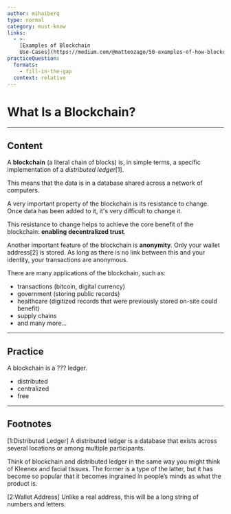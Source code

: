 ```yaml
---
author: mihaiberq
type: normal
category: must-know
links:
  - >-
    [Examples of Blockchain
    Use-Cases](https://medium.com/@matteozago/50-examples-of-how-blockchains-are-taking-over-the-world-4276bf488a4b){website}
practiceQuestion:
  formats:
    - fill-in-the-gap
  context: relative
---
```


# What Is a Blockchain?


---

## Content

A **blockchain** (a literal chain of blocks) is, in simple terms, a specific implementation of a *distributed ledger*[1]. 

This means that the data is in a database shared across a network of computers.

A very important property of the blockchain is its resistance to change. Once data has been added to it, it's very difficult to change it.

This resistance to change helps to achieve the core benefit of the blockchain: **enabling decentralized trust**.

Another important feature of the blockchain is **anonymity**. Only your wallet address[2] is stored. As long as there is no link between this and your identity, your transactions are anonymous.

There are many applications of the blockchain, such as:

- transactions (bitcoin, digital currency)
- government (storing public records)
- healthcare (digitized records that were previously stored on-site could benefit)
- supply chains
- and many more...


---

## Practice

A blockchain is a ??? ledger.

- distributed
- centralized
- free


---

## Footnotes

[1:Distributed Ledger]
A distributed ledger is a database that exists across several locations or among multiple participants.

Think of blockchain and distributed ledger in the same way you might think of Kleenex and facial tissues. The former is a type of the latter, but it has become so popular that it becomes ingrained in people’s minds as what the product is.

[2:Wallet Address]
Unlike a real address, this will be a long string of numbers and letters.
